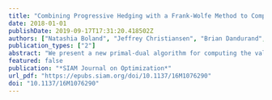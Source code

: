 ```yaml
---
title: "Combining Progressive Hedging with a Frank-Wolfe Method to Compute Lagrangian Dual Bounds in Stochastic Mixed-Integer Programming"
date: 2018-01-01
publishDate: 2019-09-17T17:31:20.418502Z
authors: ["Natashia Boland", "Jeffrey Christiansen", "Brian Dandurand", "Andrew Eberhard", "Jeff Linderoth", "James Luedtke", "Fabricio Oliveira"]
publication_types: ["2"]
abstract: "We present a new primal-dual algorithm for computing the value of the Lagrangian dual of a stochastic mixed-integer program (SMIP) formed by relaxing its nonanticipativity constraints. This dual is widely used in decomposition methods for the solution of SMIPs. The algorithm relies on the well-known progressive hedging method, but unlike previous progressive hedging approaches for SMIP, our algorithm can be shown to converge to the optimal Lagrangian dual value. The key improvement in the new algorithm is an inner loop of optimized linearization steps, similar to those taken in the classical Frank--Wolfe method. Numerical results demonstrate that our new algorithm empirically outperforms the standard implementation of progressive hedging for obtaining bounds in SMIP."
featured: false
publication: "*SIAM Journal on Optimization*"
url_pdf: "https://epubs.siam.org/doi/10.1137/16M1076290"
doi: "10.1137/16M1076290"
---
```


